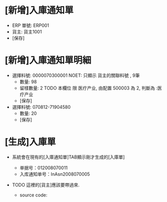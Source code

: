 # [新增]入庫通知單
  * ERP 單號: ERP001
  * 貨主: 貨主1001
  * [保存]
  
# [新增]入庫通知單明細
  * 選擇料號: 0000070300001   NOET: 只顯示 貨主的關聯料號 , 9筆
    * 數量: 98
    * 留樣數量: 2  TODO  本欄位 限 医疗产业, 由配置 500003	為 2, 判斷為 :医疗产业
    * [保存]
  * 選擇料號: 070812-71904580  
    * 數量: 20
    * [保存]
   
  # [生成]入庫單
  
   * 系統會在現有的[入庫通知單]TAB顯示剛才生成的[入庫單]
     * 单据号：012008070011
     * 入库通知单号：InAsn2008070005
      
   * TODO 這裡的[貨主]應該要帶過來. 
     * source code:
  
